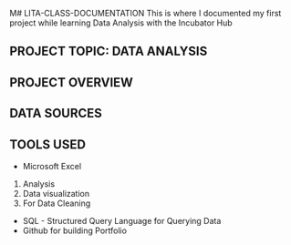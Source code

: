 M# LITA-CLASS-DOCUMENTATION
This is where I documented my first project while learning Data Analysis with the Incubator Hub

## PROJECT TOPIC: DATA ANALYSIS

## PROJECT OVERVIEW

## DATA SOURCES

## TOOLS USED
- Microsoft Excel
1. Analysis
2. Data visualization
3. For Data Cleaning
- SQL - Structured Query Language for Querying Data
- Github for building Portfolio
